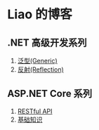# Liao 的博客

## .NET 高级开发系列
1. [泛型(Generic)](https://github.com/Liao9144/Blog/issues/2)
2. [反射(Reflection)](https://github.com/Liao9144/Blog/issues/3)

## ASP.NET Core 系列
1. [RESTful API](https://github.com/Liao9144/Blog/issues/1)
2. [基础知识](https://github.com/Liao9144/Blog/issues/4)
